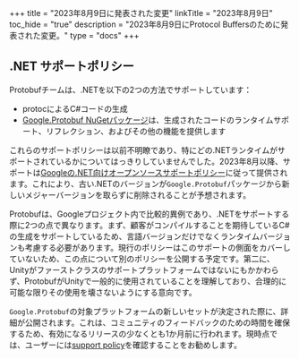 +++
title = "2023年8月9日に発表された変更"
linkTitle = "2023年8月9日"
toc_hide = "true"
description = "2023年8月9日にProtocol Buffersのために発表された変更。"
type = "docs"
+++

## .NET サポートポリシー

Protobufチームは、.NETを以下の2つの方法でサポートしています：

- protocによるC#コードの生成
- [Google.Protobuf NuGetパッケージ](https://www.nuget.org/packages/Google.Protobuf)は、生成されたコードのランタイムサポート、リフレクション、およびその他の機能を提供します

これらのサポートポリシーは以前不明瞭であり、特にどの.NETランタイムがサポートされているかについてはっきりしていませんでした。2023年8月以降、サポートは[Googleの.NET向けオープンソースサポートポリシー](https://opensource.google/documentation/policies/dotnet-support)に従って提供されます。これにより、古い.NETのバージョンが`Google.Protobuf`パッケージから新しいメジャーバージョンを取らずに削除されることが予想されます。

Protobufは、Googleプロジェクト内で比較的異例であり、.NETをサポートする際に2つの点で異なります。まず、顧客がコンパイルすることを期待しているC#の生成をサポートしているため、言語バージョンだけでなくランタイムバージョンも考慮する必要があります。現行のポリシーはこのサポートの側面をカバーしていないため、この点について別のポリシーを公開する予定です。第二に、Unityがファーストクラスのサポートプラットフォームではないにもかかわらず、ProtobufがUnityで一般的に使用されていることを理解しており、合理的に可能な限りその使用を壊さないようにする意向です。

`Google.Protobuf`の対象プラットフォームの新しいセットが決定された際に、詳細が公開されます。これは、コミュニティのフィードバックのための時間を確保するため、有効になるリリースの少なくとも1か月前に行われます。現時点では、ユーザーには[support policy](https://opensource.google/documentation/policies/dotnet-support)を確認することをお勧めします。
